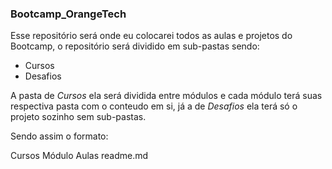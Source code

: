### Bootcamp_OrangeTech

Esse repositório será onde eu colocarei todos as aulas e projetos do Bootcamp,
o repositório será dividido em sub-pastas sendo:

* Cursos 
* Desafios

A pasta de _Cursos_ ela será dividida entre módulos e cada módulo terá suas respectiva pasta com o conteudo em si,
já a de _Desafios_ ela terá só o projeto sozinho sem sub-pastas.

Sendo assim o formato:

Cursos
  Módulo
    Aulas
      readme.md
